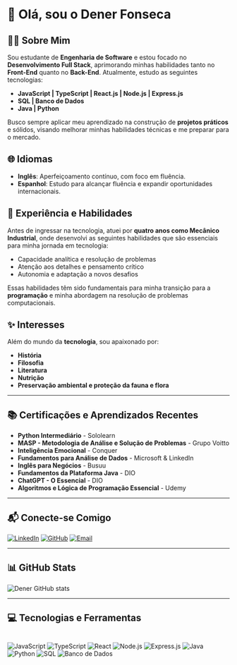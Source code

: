 # 👋 Olá, sou o Dener Fonseca

## 🧑‍💻 Sobre Mim
Sou estudante de **Engenharia de Software** e estou focado no **Desenvolvimento Full Stack**, aprimorando minhas habilidades tanto no **Front-End** quanto no **Back-End**. Atualmente, estudo as seguintes tecnologias:

- **JavaScript | TypeScript | React.js | Node.js | Express.js**
- **SQL | Banco de Dados**
- **Java | Python**

Busco sempre aplicar meu aprendizado na construção de **projetos práticos** e sólidos, visando melhorar minhas habilidades técnicas e me preparar para o mercado.

## 🌐 Idiomas
- **Inglês**: Aperfeiçoamento contínuo, com foco em fluência.
- **Espanhol**: Estudo para alcançar fluência e expandir oportunidades internacionais.

## 🔧 Experiência e Habilidades
Antes de ingressar na tecnologia, atuei por **quatro anos como Mecânico Industrial**, onde desenvolvi as seguintes habilidades que são essenciais para minha jornada em tecnologia:

- Capacidade analítica e resolução de problemas  
- Atenção aos detalhes e pensamento crítico  
- Autonomia e adaptação a novos desafios  

Essas habilidades têm sido fundamentais para minha transição para a **programação** e minha abordagem na resolução de problemas computacionais.

## ✨ Interesses
Além do mundo da **tecnologia**, sou apaixonado por:

- **História**
- **Filosofia**
- **Literatura**
- **Nutrição**
- **Preservação ambiental e proteção da fauna e flora**

---

## 📚 Certificações e Aprendizados Recentes
- **Python Intermediário** - Sololearn  
- **MASP - Metodologia de Análise e Solução de Problemas** - Grupo Voitto  
- **Inteligência Emocional** - Conquer  
- **Fundamentos para Análise de Dados** - Microsoft & LinkedIn  
- **Inglês para Negócios** - Busuu  
- **Fundamentos da Plataforma Java** - DIO  
- **ChatGPT - O Essencial** - DIO  
- **Algoritmos e Lógica de Programação Essencial** - Udemy  

---

## 📬 Conecte-se Comigo

[![LinkedIn](https://img.shields.io/badge/-Dener%20Fonseca-0077B5?style=for-the-badge&logo=linkedin&logoColor=white)](https://www.linkedin.com/in/dener-fonseca)
[![GitHub](https://img.shields.io/badge/-Dener--Fonseca-181717?style=for-the-badge&logo=github&logoColor=white)](https://github.com/Dener-Fonseca)
[![Email](https://img.shields.io/badge/-darkx@hotmail.com.br-D14836?style=for-the-badge&logo=gmail&logoColor=white)](mailto:darkx@hotmail.com.br)

---

## 📊 GitHub Stats

![Dener GitHub stats](https://github-readme-stats.vercel.app/api?username=Dener-Fonseca&show_icons=true&theme=tokyonight)

---

## 💻 Tecnologias e Ferramentas
<div style="display: inline_block"><br/>
  <img alt="JavaScript" src="https://img.shields.io/badge/JavaScript-F7DF1E?style=for-the-badge&logo=javascript&logoColor=black"/>
  <img alt="TypeScript" src="https://img.shields.io/badge/TypeScript-3178C6?style=for-the-badge&logo=typescript&logoColor=white"/>
  <img alt="React" src="https://img.shields.io/badge/React-20232A?style=for-the-badge&logo=react&logoColor=61DAFB"/>
  <img alt="Node.js" src="https://img.shields.io/badge/Node.js-339933?style=for-the-badge&logo=nodedotjs&logoColor=white"/>
  <img alt="Express.js" src="https://img.shields.io/badge/Express.js-000000?style=for-the-badge&logo=express&logoColor=white"/>
  <img alt="Java" src="https://img.shields.io/badge/Java-ED8B00?style=for-the-badge&logo=openjdk&logoColor=white"/>
  <img alt="Python" src="https://img.shields.io/badge/Python-3776AB?style=for-the-badge&logo=python&logoColor=white"/>
  <img alt="SQL" src="https://img.shields.io/badge/SQL-4479A1?style=for-the-badge&logo=postgresql&logoColor=white"/>
  <img alt="Banco de Dados" src="https://img.shields.io/badge/Banco%20de%20Dados-003B57?style=for-the-badge&logo=mysql&logoColor=white"/>
</div>
